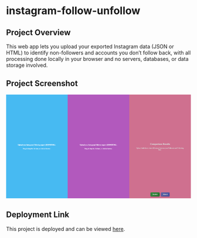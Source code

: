 # instagram-follow-unfollow

## Project Overview
This web app lets you upload your exported Instagram data (JSON or HTML) to identify non-followers and accounts you don’t follow back, with all processing done locally in your browser and no servers, databases, or data storage involved.

## Project Screenshot
![App Screenshot](./src/assets/project-screenshot.png)

## Deployment Link
This project is deployed and can be viewed [here](https://dashboard-ig-follow-unfollow.netlify.app/).
